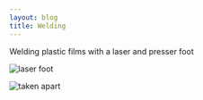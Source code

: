 ```yaml
---
layout: blog
title: Welding
---
```


Welding plastic films with a laser and presser foot

![laser foot](https://farm6.staticflickr.com/5694/23246929049_59e4093d74_k.jpg "where does this go")

![taken apart](https://farm1.staticflickr.com/629/23521321500_0e8d0b9a7c_c.jpg "Disassembled")
